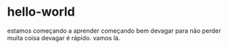 # hello-world
estamos começando a aprender
  começando bem devagar para não perder muita coisa
    devagar é rápido.
    vamos lá.
